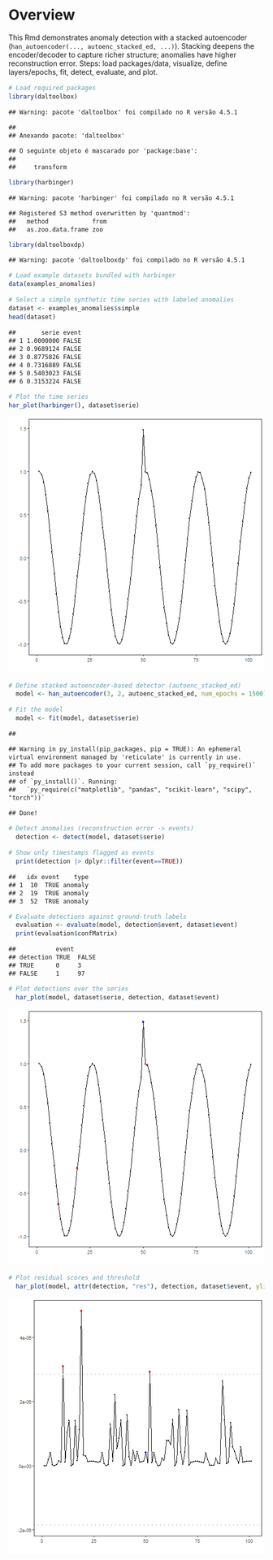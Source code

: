 # Overview

This Rmd demonstrates anomaly detection with a stacked autoencoder (`han_autoencoder(..., autoenc_stacked_ed, ...)`). Stacking deepens the encoder/decoder to capture richer structure; anomalies have higher reconstruction error. Steps: load packages/data, visualize, define layers/epochs, fit, detect, evaluate, and plot.


``` r
# Load required packages
library(daltoolbox)
```

```
## Warning: pacote 'daltoolbox' foi compilado no R versão 4.5.1
```

```
## 
## Anexando pacote: 'daltoolbox'
```

```
## O seguinte objeto é mascarado por 'package:base':
## 
##     transform
```

``` r
library(harbinger) 
```

```
## Warning: pacote 'harbinger' foi compilado no R versão 4.5.1
```

```
## Registered S3 method overwritten by 'quantmod':
##   method            from
##   as.zoo.data.frame zoo
```

``` r
library(daltoolboxdp)
```

```
## Warning: pacote 'daltoolboxdp' foi compilado no R versão 4.5.1
```


``` r
# Load example datasets bundled with harbinger
data(examples_anomalies)
```


``` r
# Select a simple synthetic time series with labeled anomalies
dataset <- examples_anomalies$simple
head(dataset)
```

```
##       serie event
## 1 1.0000000 FALSE
## 2 0.9689124 FALSE
## 3 0.8775826 FALSE
## 4 0.7316889 FALSE
## 5 0.5403023 FALSE
## 6 0.3153224 FALSE
```


``` r
# Plot the time series
har_plot(harbinger(), dataset$serie)
```

![plot of chunk unnamed-chunk-4](fig/han_autoenc_stacked_ed/unnamed-chunk-4-1.png)


``` r
# Define stacked autoencoder-based detector (autoenc_stacked_ed)
  model <- han_autoencoder(3, 2, autoenc_stacked_ed, num_epochs = 1500)
```


``` r
# Fit the model
  model <- fit(model, dataset$serie)
```

```
## 
```

```
## Warning in py_install(pip_packages, pip = TRUE): An ephemeral virtual environment managed by 'reticulate' is currently in use.
## To add more packages to your current session, call `py_require()` instead
## of `py_install()`. Running:
##   `py_require(c("matplotlib", "pandas", "scikit-learn", "scipy", "torch"))`
```

```
## Done!
```


``` r
# Detect anomalies (reconstruction error -> events)
  detection <- detect(model, dataset$serie)
```


``` r
# Show only timestamps flagged as events
  print(detection |> dplyr::filter(event==TRUE))
```

```
##   idx event    type
## 1  10  TRUE anomaly
## 2  19  TRUE anomaly
## 3  52  TRUE anomaly
```


``` r
# Evaluate detections against ground-truth labels
  evaluation <- evaluate(model, detection$event, dataset$event)
  print(evaluation$confMatrix)
```

```
##           event      
## detection TRUE  FALSE
## TRUE      0     3    
## FALSE     1     97
```


``` r
# Plot detections over the series
  har_plot(model, dataset$serie, detection, dataset$event)
```

![plot of chunk unnamed-chunk-10](fig/han_autoenc_stacked_ed/unnamed-chunk-10-1.png)

``` r
# Plot residual scores and threshold
  har_plot(model, attr(detection, "res"), detection, dataset$event, yline = attr(detection, "threshold"))
```

![plot of chunk unnamed-chunk-11](fig/han_autoenc_stacked_ed/unnamed-chunk-11-1.png)
